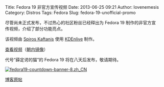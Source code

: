 Title: Fedora 19 非官方宣传视频
Date: 2013-06-25 09:21
Author: lovenemesis
Category: Distros
Tags: Fedora
Slug: fedora-19-unofficial-promo

尽管尚未正式发布，不过热心的社区粉丝已经释出为 Fedora 19
制作的非官方宣传视频，介绍了部分功能亮点。

该视频由 [Spiros
Kaftanis](https://plus.google.com/116357232971425361831) 使用
[KDEnlive](http://kdenlive.org/) 制作。

[查看视频](https://www.youtube.com/watch?v=msWpFsSeorE)（[朝内镜像](http://v.youku.com/v_show/id_XNTc1MDkyNjU2.html)）

代号“薛定谔的猫”的 Fedora 19 将在八天后发布，敬请期待。

[![fedora19-countdown-banner-8.zh\_CN](http://lt-file.b0.upaiyun.com/files/2013/06/fedora19-countdown-banner-8.zh_CN.png)](http://lt-file.b0.upaiyun.com/files/2013/06/fedora19-countdown-banner-8.zh_CN.png)

[博客原帖](http://fedora-gr.blogspot.gr/2013/05/fedora-19-beta-promo-video.html)
